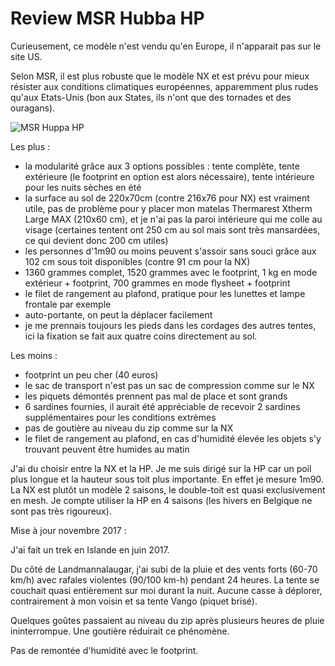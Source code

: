 # Review MSR Hubba HP
Curieusement, ce modèle n'est vendu qu'en Europe, il n'apparait pas sur le site US.

Selon MSR, il est plus robuste que le modèle NX et est prévu pour mieux résister aux conditions climatiques européennes, apparemment plus rudes qu'aux Etats-Unis (bon aux States, ils n'ont que des tornades et des ouragans).

![MSR Huppa HP](https://voyage.wains.be/images/20151122-IMG_20151122_083832244_HDR.jpg)

Les plus :

- la modularité grâce aux 3 options possibles : tente complète, tente extérieure (le footprint en option est alors nécessaire), tente intérieure pour les nuits sèches en été
- la surface au sol de 220x70cm (contre 216x76 pour NX) est vraiment utile, pas de problème pour y placer mon matelas Thermarest Xtherm Large MAX (210x60 cm), et je n'ai pas la paroi intérieure qui me colle au visage (certaines tentent ont 250 cm au sol mais sont très mansardées, ce qui devient donc 200 cm utiles)
- les personnes d'1m90 ou moins peuvent s'assoir sans souci grâce aux 102 cm sous toit disponibles (contre 91 cm pour la NX)
- 1360 grammes complet, 1520 grammes avec le footprint, 1 kg en mode extérieur + footprint, 700 grammes en mode flysheet + footprint
- le filet de rangement au plafond, pratique pour les lunettes et lampe frontale par exemple
- auto-portante, on peut la déplacer facilement
- je me prennais toujours les pieds dans les cordages des autres tentes, ici la fixation se fait aux quatre coins directement au sol.

Les moins :

- footprint un peu cher (40 euros)
- le sac de transport n'est pas un sac de compression comme sur le NX
- les piquets démontés prennent pas mal de place et sont grands
- 6 sardines fournies, il aurait été appréciable de recevoir 2 sardines supplémentaires pour les conditions extrèmes
- pas de goutière au niveau du zip comme sur la NX
- le filet de rangement au plafond, en cas d'humidité élevée les objets s'y trouvant peuvent être humides au matin

J'ai du choisir entre la NX et la HP. Je me suis dirigé sur la HP car un poil plus longue et la hauteur sous toit plus importante. En effet je mesure 1m90. La NX est plutôt un modèle 2 saisons, le double-toit est quasi exclusivement en mesh. Je compte utiliser la HP en 4 saisons (les hivers en Belgique ne sont pas très rigoureux).

Mise à jour novembre 2017 :

J'ai fait un trek en Islande en juin 2017.

Du côté de Landmannalaugar, j'ai subi de la pluie et des vents forts (60-70 km/h) avec rafales violentes (90/100 km-h) pendant 24 heures. La tente se couchait quasi entièrement sur moi durant la nuit. Aucune casse à déplorer, contrairement à mon voisin et sa tente Vango (piquet brisé).

Quelques goûtes passaient au niveau du zip après plusieurs heures de pluie ininterrompue. Une goutière réduirait ce phénomène. 

Pas de remontée d'humidité avec le footprint.
